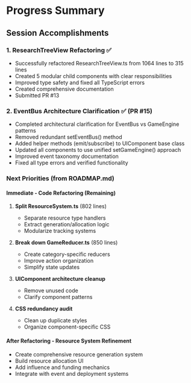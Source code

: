 # Progress Summary

## Session Accomplishments

### 1. ResearchTreeView Refactoring ✅
- Successfully refactored ResearchTreeView.ts from 1064 lines to 315 lines
- Created 5 modular child components with clear responsibilities
- Improved type safety and fixed all TypeScript errors
- Created comprehensive documentation
- Submitted PR #13

### 2. EventBus Architecture Clarification ✅ (PR #15)
- Completed architectural clarification for EventBus vs GameEngine patterns
- Removed redundant setEventBus() method
- Added helper methods (emit/subscribe) to UIComponent base class
- Updated all components to use unified setGameEngine() approach
- Improved event taxonomy documentation
- Fixed all type errors and verified functionality

### Next Priorities (from ROADMAP.md)

#### Immediate - Code Refactoring (Remaining)
1. **Split ResourceSystem.ts** (802 lines)
   - Separate resource type handlers
   - Extract generation/allocation logic
   - Modularize tracking systems

2. **Break down GameReducer.ts** (850 lines)
   - Create category-specific reducers
   - Improve action organization
   - Simplify state updates

3. **UIComponent architecture cleanup**
   - Remove unused code
   - Clarify component patterns

4. **CSS redundancy audit**
   - Clean up duplicate styles
   - Organize component-specific CSS

#### After Refactoring - Resource System Refinement
- Create comprehensive resource generation system
- Build resource allocation UI
- Add influence and funding mechanics
- Integrate with event and deployment systems